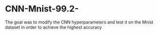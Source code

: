 # CNN-Mnist-99.2-
The goal was to modify the CNN hyperparameters and test it on the Mnist dataset in order to achieve the highest accuracy
